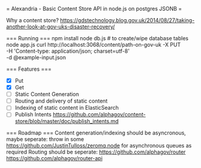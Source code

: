 = Alexandria - Basic Content Store API in node.js on postgres JSONB =

Why a content store? https://gdstechnology.blog.gov.uk/2014/08/27/taking-another-look-at-gov-uks-disaster-recovery/

=== Running ===
npm install
node db.js # to create/wipe database tables
node app.js
curl http://localhost:3068/content/path-on-gov-uk -X PUT \
    -H 'Content-type: application/json; charset=utf-8' \
    -d @example-input.json
    
=== Features ===
- [x] Put
- [x] Get
- [ ] Static Content Generation
- [ ] Routing and delivery of static content
- [ ] Indexing of static content in ElasticSearch
- [ ] Publish Intents https://github.com/alphagov/content-store/blob/master/doc/publish_intents.md

=== Roadmap ===
Content generation/indexing should be asyncronous, maybe seperate: throw in some https://github.com/JustinTulloss/zeromq.node for asynchronous queues as required
Routing should be seperate: https://github.com/alphagov/router https://github.com/alphagov/router-api